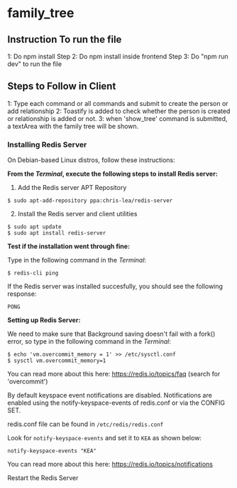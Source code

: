 # family_tree
## Instruction To run the file
1: Do npm install Step 
2: Do npm install inside frontend 
Step 3: Do "npm run dev" to run the file

## Steps to Follow in Client
1: Type each command or all commands and submit to create the person or add relationship
2: Toastify is added to check whether the person is created or relationship is added or not.
3: when 'show_tree' command is submitted, a textArea with the family tree will be shown.

### **Installing Redis Server**
On Debian-based Linux distros, follow these instructions:

**From the *Terminal*, execute the following steps to install Redis server:**

1. Add the Redis server APT Repository

```
$ sudo apt-add-repository ppa:chris-lea/redis-server
```

2. Install the Redis server and client utilities

```
$ sudo apt update
$ sudo apt install redis-server
```

**Test if the installation went through fine:**

Type in the following command in the *Terminal*:

```
$ redis-cli ping
```

If the Redis server was installed succesfully, you should see the following response:

```
PONG
```

**Setting up Redis Server:**

We need to make sure that Background saving doesn't fail with a fork() error, so type in the following command in the _Terminal_:

```
$ echo 'vm.overcommit_memory = 1' >> /etc/sysctl.conf
$ sysctl vm.overcommit_memory=1
```

You can read more about this here: https://redis.io/topics/faq (search for 'overcommit')

By default keyspace event notifications are disabled. Notifications are enabled using the notify-keyspace-events of redis.conf or via the CONFIG SET.

redis.conf file can be found in `/etc/redis/redis.conf`

Look for `notify-keyspace-events` and set it to `KEA` as shown below:

```
notify-keyspace-events "KEA"
```

You can read more about this here: https://redis.io/topics/notifications

Restart the Redis Server
